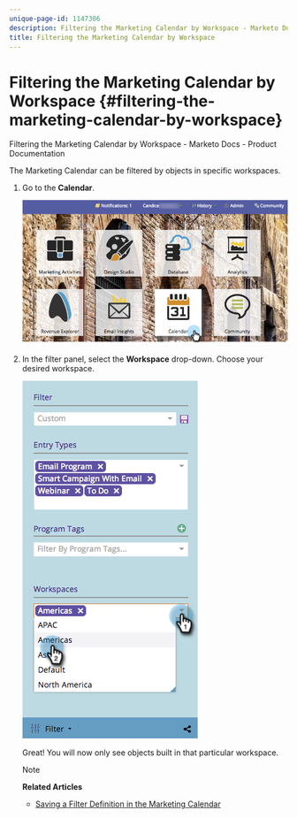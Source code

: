 ```yaml
---
unique-page-id: 1147306
description: Filtering the Marketing Calendar by Workspace - Marketo Docs - Product Documentation
title: Filtering the Marketing Calendar by Workspace
---
```


# Filtering the Marketing Calendar by Workspace {#filtering-the-marketing-calendar-by-workspace}

Filtering the Marketing Calendar by Workspace - Marketo Docs - Product Documentation

The Marketing Calendar can be filtered by objects in specific workspaces.

1. Go to the **Calendar**. 

   ![](assets/2017-05-10-15-30-47-1.png)

1. In the filter panel, select the **Workspace** drop-down. Choose your desired workspace. 

   ![](assets/image2014-9-24-11-3a34-3a6.png)

   Great! You will now only see objects built in that particular workspace.

   >[!NOTE]
   >
   >**Related Articles**
   >
   >    
   >    
   >    * [Saving a Filter Definition in the Marketing Calendar](saving-a-filter-definition-in-the-marketing-calendar.md)
   >    
   >

